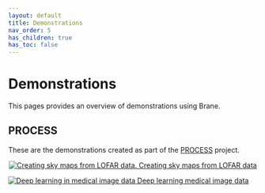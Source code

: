 ```yaml
---
layout: default
title: Demonstrations
nav_order: 5
has_children: true
has_toc: false
---
```


# Demonstrations
This pages provides an overview of demonstrations using Brane.

## PROCESS 
These are the demonstrations created as part of the [PROCESS](https://www.process-project.eu) project. 

<div class="demo-container">
    <div class="demo-item">
        <p style="text-align: center;">
            <a class="no" href="/brane/demonstrations/lofar.html">
                <img src="/brane/assets/img/demo-uc2.jpg" alt="Creating sky maps from LOFAR data.">
            </a>
            <a href="/brane/demonstrations/lofar.html">
                Creating sky maps from LOFAR data
            </a>
        </p>
    </div>
    <div class="demo-item">
        <p>
            <a class="no" href="/brane/demonstrations/camelyon.html">
                <img src="/brane/assets/img/demo-uc1.jpg" alt="Deep learning in medical image data">
            </a>
            <a href="/brane/demonstrations/camelyon.html">
                Deep learning medical image data
            </a>
        </p>
    </div>
</div>

